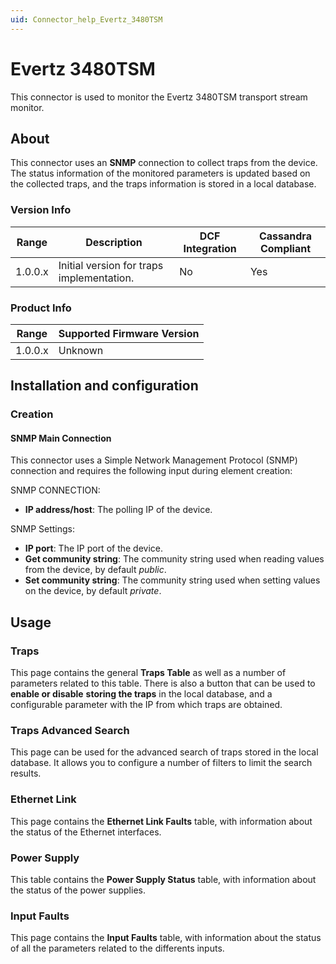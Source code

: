 ```yaml
---
uid: Connector_help_Evertz_3480TSM
---
```


# Evertz 3480TSM

This connector is used to monitor the Evertz 3480TSM transport stream monitor.

## About

This connector uses an **SNMP** connection to collect traps from the device. The status information of the monitored parameters is updated based on the collected traps, and the traps information is stored in a local database.

### Version Info

| Range     | Description                               | DCF Integration     | Cassandra Compliant     |
|------------------|-------------------------------------------|---------------------|-------------------------|
| 1.0.0.x          | Initial version for traps implementation. | No                  | Yes                     |

### Product Info

| Range | Supported Firmware Version |
|------------------|-----------------------------|
| 1.0.0.x          | Unknown                     |

## Installation and configuration

### Creation

#### SNMP Main Connection

This connector uses a Simple Network Management Protocol (SNMP) connection and requires the following input during element creation:

SNMP CONNECTION:

- **IP address/host**: The polling IP of the device.

SNMP Settings:

- **IP port**: The IP port of the device.
- **Get community string**: The community string used when reading values from the device, by default *public*.
- **Set community string**: The community string used when setting values on the device, by default *private*.

## Usage

### Traps

This page contains the general **Traps Table** as well as a number of parameters related to this table. There is also a button that can be used to **enable or disable** **storing the traps** in the local database, and a configurable parameter with the IP from which traps are obtained.

### Traps Advanced Search

This page can be used for the advanced search of traps stored in the local database. It allows you to configure a number of filters to limit the search results.

### Ethernet Link

This page contains the **Ethernet Link Faults** table, with information about the status of the Ethernet interfaces.

### Power Supply

This table contains the **Power Supply Status** table, with information about the status of the power supplies.

### Input Faults

This page contains the **Input Faults** table, with information about the status of all the parameters related to the differents inputs.
